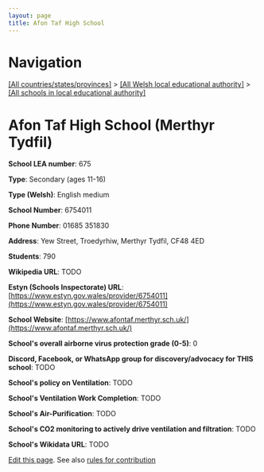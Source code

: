 ```yaml
---
layout: page
title: Afon Taf High School
---
```

# Navigation

[[All countries/states/provinces]](../../..) > [[All Welsh local educational authority]](../..) > [[All schools in local educational authority]](..)

# Afon Taf High School (Merthyr Tydfil)

**School LEA number**: 675

**Type**: Secondary (ages 11-16)

**Type (Welsh)**: English medium

**School Number**: 6754011

**Phone Number**: 01685 351830

**Address**: Yew Street, Troedyrhiw, Merthyr Tydfil, CF48 4ED

**Students**: 790

**Wikipedia URL**: TODO

**Estyn (Schools Inspectorate) URL**: [https://www.estyn.gov.wales/provider/6754011](https://www.estyn.gov.wales/provider/6754011)

**School Website**: [https://www.afontaf.merthyr.sch.uk/](https://www.afontaf.merthyr.sch.uk/)

**School's overall airborne virus protection grade (0-5)**: 0

**Discord, Facebook, or WhatsApp group for discovery/advocacy for THIS school**: TODO

**School's policy on Ventilation**: TODO

**School's Ventilation Work Completion**: TODO

**School's Air-Purification**: TODO

**School's CO2 monitoring to actively drive ventilation and filtration**: TODO

**School's Wikidata URL**: TODO




[Edit this page](https://github.com/ventilate-schools/Wales/edit/prif/./Merthyr_Tydfil/Afon_Taf_High_School.md). See also [rules for contribution](../../../contribution-rules/)
